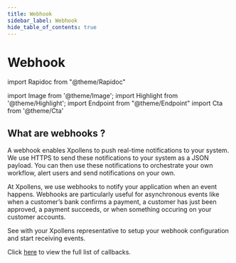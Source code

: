 ```yaml
---
title: Webhook
sidebar_label: Webhook
hide_table_of_contents: true
---
```


# Webhook

import Rapidoc from "@theme/Rapidoc"

import Image from '@theme/Image';
import Highlight from '@theme/Highlight';
import Endpoint from "@theme/Endpoint"
import Cta from '@theme/Cta'


## What are webhooks ?
A webhook enables Xpollens to push real-time notifications to your system. We use HTTPS to send these notifications to your system as a JSON payload. You can then use these notifications to orchestrate your own workflow, alert users and send notifications on your own.  

At Xpollens, we use webhooks to notify your application when an event happens. Webhooks are particularly useful for asynchronous events like when a customer’s bank confirms a payment, a customer has just been approved, a payment succeeds, or when something occuring on your customer accounts.  

See with your Xpollens representative to setup your webhook configuration and start receiving events.  


Click [here](api/callbacks) to view the full list of callbacks.
